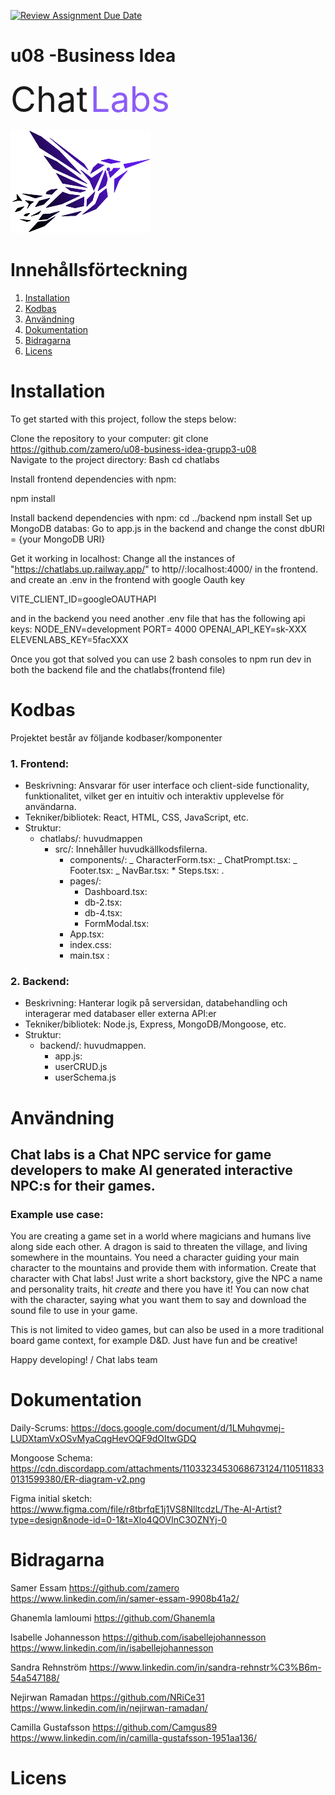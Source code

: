 [![Review Assignment Due Date](https://classroom.github.com/assets/deadline-readme-button-24ddc0f5d75046c5622901739e7c5dd533143b0c8e959d652212380cedb1ea36.svg)](https://classroom.github.com/a/CViV37hj)

# u08 -Business Idea

<span style="color:#; font-family: ; font-size: 4em;">Chat</span> <span style="color:#8B5CF6;font-family: ; font-size: 4em;">Labs</span>

![Chat Labs logo](/chatlabs/src/assets/logo2.png "Chat Labs logo")

# Innehållsförteckning

1. [Installation](#installation)
2. [Kodbas](#kodbas)
3. [Användning](#användning)
4. [Dokumentation](#dokumentation)
5. [Bidragarna](#bidragarna)
6. [Licens](#licens)

# Installation

To get started with this project, follow the steps below:

Clone the repository to your computer:
git clone https://github.com/zamero/u08-business-idea-grupp3-u08
<br>Navigate to the project directory:
Bash
cd chatlabs

Install frontend dependencies with npm:

npm install

Install backend dependencies with npm:
cd ../backend
npm install
Set up MongoDB databas:
Go to app.js in the backend
and change the const dbURI = {your MongoDB URI}

Get it working in localhost:
Change all the instances of "https://chatlabs.up.railway.app/" to http//:localhost:4000/
in the frontend. and create an .env in the frontend with google Oauth key

VITE_CLIENT_ID=googleOAUTHAPI

and in the backend you need another .env file that has the following api keys:
NODE_ENV=development
PORT= 4000
OPENAI_API_KEY=sk-XXX
ELEVENLABS_KEY=5facXXX

Once you got that solved you can use 2 bash consoles to npm run dev in both the backend file and the chatlabs(frontend file)

# Kodbas

Projektet består av följande kodbaser/komponenter

### 1. **Frontend**:

- Beskrivning: Ansvarar för user interface och client-side functionality, funktionalitet, vilket ger en intuitiv och interaktiv upplevelse för användarna.
- Tekniker/bibliotek: React, HTML, CSS, JavaScript, etc.
- Struktur:
  - chatlabs/: huvudmappen
    - src/: Innehåller huvudkällkodsfilerna.
      - components/:
        _ CharacterForm.tsx:
        _ ChatPrompt.tsx:
        _ Footer.tsx:
        _ NavBar.tsx: \* Steps.tsx: .
        <br>
      - pages/:
        - Dashboard.tsx:
        - db-2.tsx:
        - db-4.tsx:
        - FormModal.tsx:
      - App.tsx:
      - index.css:
      - main.tsx :

### 2. **Backend**:

- Beskrivning: Hanterar logik på serversidan, databehandling och interagerar med databaser eller externa API:er
- Tekniker/bibliotek: Node.js, Express, MongoDB/Mongoose, etc.
- Struktur:
  - backend/: huvudmappen.
    - app.js:
    - userCRUD.js
    - userSchema.js

# Användning

## Chat labs is a Chat NPC service for game developers to make AI generated interactive NPC:s for their games.

### Example use case:

You are creating a game set in a world where magicians and humans live along side each other. A dragon is said to threaten the village, and living somewhere in the mountains. You need a character guiding your main character to the mountains and provide them with information. Create that character with Chat labs! Just write a short backstory, give the NPC a name and personality traits, hit _create_ and there you have it! You can now chat with the character, saying what you want them to say and download the sound file to use in your game.

This is not limited to video games, but can also be used in a more traditional board game context, for example D&D. Just have fun and be creative!

Happy developing!
/ Chat labs team

# Dokumentation

Daily-Scrums:
https://docs.google.com/document/d/1LMuhqvmej-LUDXtamVxOSvMyaCqgHevOQF9dOItwGDQ

Mongoose Schema:
https://cdn.discordapp.com/attachments/1103323453068673124/1105118330131599380/ER-diagram-v2.png

Figma initial sketch:
https://www.figma.com/file/r8tbrfqE1j1VS8NlltcdzL/The-AI-Artist?type=design&node-id=0-1&t=Xlo4QOVlnC3OZNYj-0

# Bidragarna

Samer Essam
https://github.com/zamero
https://www.linkedin.com/in/samer-essam-9908b41a2/

Ghanemla lamloumi
https://github.com/Ghanemla

Isabelle Johannesson
https://github.com/isabellejohannesson
https://www.linkedin.com/in/isabellejohannesson

Sandra Rehnström
https://www.linkedin.com/in/sandra-rehnstr%C3%B6m-54a547188/

Nejirwan Ramadan
https://github.com/NRiCe31
https://www.linkedin.com/in/nejirwan-ramadan/

Camilla Gustafsson
https://github.com/Camgus89
https://www.linkedin.com/in/camilla-gustafsson-1951aa136/

# Licens
